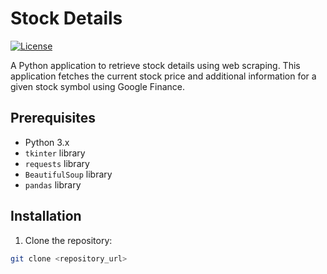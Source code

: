 # Stock Details

[![License](https://img.shields.io/badge/license-MIT-blue.svg)](LICENSE)

A Python application to retrieve stock details using web scraping. This application fetches the current stock price and additional information for a given stock symbol using Google Finance.

## Prerequisites

- Python 3.x
- `tkinter` library
- `requests` library
- `BeautifulSoup` library
- `pandas` library

## Installation

1. Clone the repository:

```bash
git clone <repository_url>
